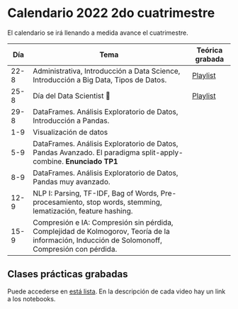 # Calendario 2022 2do cuatrimestre

El calendario se irá llenando a medida avance el cuatrimestre.

| Día  	| Tema                                                                                  	| Teórica grabada 	|
|------	|---------------------------------------------------------------------------------------	|-----------------	|
| 22-8 	| Administrativa, Introducción a Data Science, Introducción a Big Data, Tipos de Datos. 	|[Playlist](https://www.youtube.com/playlist?list=PLeo_qKwGPZYevnuxYBfrvQ32zJJE2--Y4)                 	|
| 25-8 	| Día del Data Scientist 🎉                                                              	|[Playlist](https://youtube.com/playlist?list=PLeo_qKwGPZYcRxxR-GNmBcLbujTieWpQQ) |
| 29-8 	| DataFrames. Análisis Exploratorio de Datos, Introducción a Pandas.                    	|                 	|
| 1-9  	| Visualización de datos                                                                	|                 	|
| 5-9  	| DataFrames. Análisis Exploratorio de Datos, Pandas Avanzado. El paradigma split-apply-combine. **Enunciado TP1** |                 	|
| 8-9  	| DataFrames. Análisis Exploratorio de Datos, Pandas muy avanzado.|                 	|
| 12-9  	| NLP I: Parsing, TF-IDF, Bag of Words, Pre-procesamiento, stop words, stemming, lematización, feature hashing.|                 	|
| 15-9  	| Compresión e IA: Compresión sin pérdida, Complejidad de Kolmogorov, Teoría de la información, Inducción de Solomonoff, Compresión con pérdida.|                 	|

## Clases prácticas grabadas

Puede accederse en [está lista](https://www.youtube.com/playlist?list=PLeo_qKwGPZYeTMIPscw8qjeOIXJM414th). En la descripción de cada video hay un link a los notebooks.
